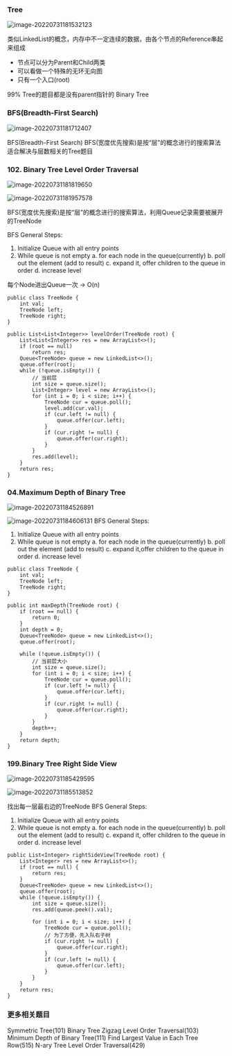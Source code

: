 ### Tree

![image-20220731181532123](assets/image-20220731181532123.png)

类似LinkedList的概念，内存中不一定连续的数据，由各个节点的Reference串起来组成

- 节点可以分为Parent和Child两类
- 可以看做一个特殊的无环无向图
- 只有一个入口(root)

99% Tree的题目都是没有parent指针的 Binary Tree



### BFS(Breadth-First Search)

![image-20220731181712407](assets/image-20220731181712407.png)

BFS(Breadth-First Search)
BFS(宽度优先搜索)是按“层”的概念进行的搜索算法
适合解决与层数相关的Tree题目

### 102. Binary Tree Level Order Traversal

![image-20220731181819650](assets/image-20220731181819650.png)

![image-20220731181957578](assets/image-20220731181957578.png)

BFS(宽度优先搜索)是按“层”的概念进行的搜索算法，利用Queue记录需要被展开的TreeNode 

BFS General Steps: 

1. Initialize Queue with all entry points 
2. While queue is not empty 
a. for each node in the queue(currently)
b. poll out the element (add to result)
c. expand it, offer children to the queue in order 
d. increase level 

每个Node进出Queue一次 → O(n) 

```
public class TreeNode {
    int val;
    TreeNode left;
    TreeNode right;
}

public List<List<Integer>> levelOrder(TreeNode root) {
    List<List<Integer>> res = new ArrayList<>();
    if (root == null)
        return res;
    Queue<TreeNode> queue = new LinkedList<>();
    queue.offer(root);
    while (!queue.isEmpty()) {
        // 当前层
        int size = queue.size();
        List<Integer> level = new ArrayList<>();
        for (int i = 0; i < size; i++) {
            TreeNode cur = queue.poll();
            level.add(cur.val);
            if (cur.left != null) {
                queue.offer(cur.left);
            }
            if (cur.right != null) {
                queue.offer(cur.right);
            }
        }
        res.add(level);
    }
    return res;
}
```



### 04.Maximum Depth of Binary Tree

![image-20220731184526891](assets/image-20220731184526891.png)

![image-20220731184606131](assets/image-20220731184606131.png)
BFS General Steps: 

1. Initialize Queue with all entry points 
2. While queue is not empty
   a.  for each node in the queue(currently) 
   b.  poll out the element (add to result) 
   c. expand it,offer children to the queue in order
   d. increase level 

```
public class TreeNode {
    int val;
    TreeNode left;
    TreeNode right;
}

public int maxDepth(TreeNode root) {
    if (root == null) {
        return 0;
    }
    int depth = 0;
    Queue<TreeNode> queue = new LinkedList<>();
    queue.offer(root);

    while (!queue.isEmpty()) {
        // 当前层大小
        int size = queue.size();
        for (int i = 0; i < size; i++) {
            TreeNode cur = queue.poll();
            if (cur.left != null) {
                queue.offer(cur.left);
            }
            if (cur.right != null) {
                queue.offer(cur.right);
            }
        }
        depth++;
    }
    return depth;
}

```

### 199.Binary Tree Right Side View

![image-20220731185429595](assets/image-20220731185429595.png)

![image-20220731185513852](assets/image-20220731185513852.png)

找出每一层最右边的TreeNode 
BFS General Steps: 

1. Initialize Queue with all entry points 
2. While queue is not empty
  a.  for each node in the queue(currently)
  b.  poll out the element (add to result) 
  c.  expand it, offer children to the queue in order 
  d.  increase level 

```
public List<Integer> rightSideView(TreeNode root) {
    List<Integer> res = new ArrayList<>();
    if (root == null) {
        return res;
    }
    Queue<TreeNode> queue = new LinkedList<>();
    queue.offer(root);
    while (!queue.isEmpty()) {
        int size = queue.size();
        res.add(queue.peek().val);

        for (int i = 0; i < size; i++) {
            TreeNode cur = queue.poll();
            // 为了方便，先入队右子树
            if (cur.right != null) {
                queue.offer(cur.right);
            }
            if (cur.left != null) {
                queue.offer(cur.left);
            }
        }
    }
    return res;
}
```



### 更多相关题目
Symmetric Tree(101)
Binary Tree Zigzag Level Order Traversal(103)
Minimum Depth of Binary Tree(111)
Find Largest Value in Each Tree Row(515)
N-ary Tree Level Order Traversal(429)

